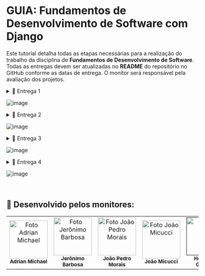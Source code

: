 # GUIA: Fundamentos de Desenvolvimento de Software com Django

Este tutorial detalha todas as etapas necessárias para a realização do trabalho da disciplina de **Fundamentos de Desenvolvimento de Software**. Todas as entregas devem ser atualizadas no **README** do repositório no GitHub conforme as datas de entrega. O monitor será responsável pela avaliação dos projetos.

<details>

<summary>📧 Entrega 1</summary>

# Entrega 01

![image](https://github.com/user-attachments/assets/d550b848-82f4-4b6a-81eb-7f4e15e510b6)


## 📦**Histórias bem definidas e completas (mínimo 08)**
  ###  - Claras, concisas e completas, com cenários de validação (adicionar link para arquivo doc com as histórias ao README).
### - Adicionar **print do quadro e do backlog (JIRA)** ao README.


 ## Ex:
 
### 📄 Jira Backlog
![Print Backlog Jira](https://github.com/user-attachments/assets/85057906-c0a4-4544-834f-07f66729746d)


### 📄 Jira Board 
![Print Quadro Jira](https://github.com/user-attachments/assets/694a7b21-ee47-4f9d-b51c-e31bf16ba9b1)

<p align="center" style="">
  <a href="https://cesar-team-hrq0duwp.atlassian.net/jira/software/c/projects/ASB/boards/2/backlog">
    <img src="https://img.shields.io/badge/jira-ff6000?style=for-the-badge&logo=Jira&logoColor=white"  height="35px"/></a>
</p>

![image](https://github.com/user-attachments/assets/f7cf621d-e434-4f30-b3e9-1d1b95ccafd9)

## 📦**Criação de protótipos de Lo-Fi (Figma)**
### - Criar **sketches e storyboards** para as histórias (mínimo 5), acessíveis através do README.
### - Adicionar **screencast apresentando o protótipo** de baixa fidelidade (incluindo áudio ou legenda) no README.

  ## Ex:

  ### 🎨 Figma 

![Figma](https://github.com/user-attachments/assets/019b7af9-bdce-43d5-a1aa-3a310d1d2545)



<br/>
<p align="center" style="">
<a href="https://www.figma.com/design/pPRKVRNJ43rstlnDNuK3r9/Untitled?node-id=0-1&node-type=CANVAS&t=IIvNMOQc7vPA0prk-0">
  <img src="https://img.shields.io/badge/figma-ff6000?style=for-the-badge&logo=figma&logoColor=white"  height="35px"/></a>
</p>
<br/>


![image](https://github.com/user-attachments/assets/7bc36fcd-7db0-4a91-b20f-93407fbd8968)


<p align="center" style="">
  <a href="https://youtu.be/jZvbiS0Z8AM">
  <img src="https://img.shields.io/badge/screencast-ff6000?style=for-the-badge&logo=youtube&logoColor=white" height="35px"/></a>
</p>

</details>

![image](https://github.com/user-attachments/assets/bec04668-18c6-46ce-9bec-8bb228d20e96)

<details>

<summary>📧 Entrega 2</summary>

# Entrega 02

![image](https://github.com/user-attachments/assets/fb97b27a-d63c-45e9-abec-59b585d6e3bc)


## 📦**Seleção de ao menos 3 histórias para implementar**

### - Criação de sprint no JIRA (Acessível através do README).

## Ex:
### 📄 Jira Backlog
![Print Backlog Jira](https://github.com/user-attachments/assets/85057906-c0a4-4544-834f-07f66729746d)

### 📄 Jira Board 
![Print Quadro Jira](https://github.com/user-attachments/assets/694a7b21-ee47-4f9d-b51c-e31bf16ba9b1)

![image](https://github.com/user-attachments/assets/715bcdcb-dec3-4fa1-98f7-2708389506e2)

## 📦**Ambiente de versionamento atuante**
### - Com commits frequentes (no mínimo semanais, faça os commits direto no main).

## Ex: (Não é preciso colocar essa print no README).
![image](https://github.com/user-attachments/assets/d3795cc8-9dd1-43e5-bd29-5fbfaaf91c8b)

![image](https://github.com/user-attachments/assets/81ae69ab-ee17-438e-a10d-0915a87081eb)

## 📦**Issue/bug tracker atualizado (no GitHub)**
### - Adicionar print da tela ao README.

## Ex:
## 🐛🔍 Issue/Bug Tracker

![image](https://github.com/user-attachments/assets/9516bcc5-283c-434e-b518-353196774b0b)
![image](https://github.com/user-attachments/assets/a9a6dcaf-e122-4736-ac7e-cb0f0ff22347)

![image](https://github.com/user-attachments/assets/0ce9d5a8-9421-43d2-a8d6-3fc5c9c1e317)


## 📦**Deployment das histórias em produção** (Adicionar link e instruções de acesso ao README)

# https://gist.github.com/ricardorac/fe14b4efb1bf9bf24e108283e318bf57

![image](https://github.com/user-attachments/assets/6e695074-92d1-4c57-91e9-744d373d68cd)


## 📦**Programação em Par experimentada** (Se não utilizada, com boa justificativa, relato acessível através do README)

## Ex:
![image](https://github.com/user-attachments/assets/b28e32a2-f411-4450-b8e2-4a322d5a805a)

</details>

![image](https://github.com/user-attachments/assets/30707c11-1b79-4e65-8f0b-fc83c5dc16ca)


<details>

<summary>📧 Entrega 3</summary>

## Entrega 03

![image](https://github.com/user-attachments/assets/fa554c39-0288-48be-8e6b-779b90779916)


## Seleção de mais histórias para implementar (pelo menos 3)
### - Criação de nova sprint no JIRA.

## Ex:
### 📄 Jira Backlog
![Print Backlog Jira](https://github.com/user-attachments/assets/91a2b7e5-a81f-454c-8d60-ee20398dac69)

<br/>
  
### 📄 Jira Board 
![Print Quadro Jira](https://github.com/user-attachments/assets/0f7fec31-2f54-404a-891a-035cfc113a37)

![image](https://github.com/user-attachments/assets/68049e9d-abbd-432d-b638-6609944bac3b)

##  Atualização dos protótipos de Lo-Fi (Sketches e storyboards para as novas histórias)
### - Adicionar novo screencast (ênfase nas novas histórias) ao README.

## Ex:
<p align="center" style="">
  <a href="https://www.youtube.com/watch?v=tqTcS3xTSbQ"> 
<img src="https://img.shields.io/badge/screencast do protótipo LOFI-ff6000?style=for-the-badge&logo=youtube&logoColor=white" height="35px"/></a>
</p>

![image](https://github.com/user-attachments/assets/68049e9d-abbd-432d-b638-6609944bac3b)

## Ambiente de versionamento atuante (Com commits frequentes, no mínimo semanais) 
### ⚠️ Sem necessidade de adicionar esse print ao README!.

## Ex:
![image](https://github.com/user-attachments/assets/9605c8e3-4c5a-42f9-a58c-1b9089e6811c)

![image](https://github.com/user-attachments/assets/68049e9d-abbd-432d-b638-6609944bac3b)

## Deployment das novas histórias

### ⚠️ Adicionar novo screencast (ênfase nas novas histórias) ao README / *A URL TEM que aparecer no screencast*.

## Ex:
<p align="center" style="">
<a href="https://www.youtube.com/watch?v=Yep3uIcMaM0"> 
  <img src="https://img.shields.io/badge/screencast na azure-ff6000?style=for-the-badge&logo=youtube&logoColor=white" height="35px"/></a>
</p>

![image](https://github.com/user-attachments/assets/68049e9d-abbd-432d-b638-6609944bac3b)

## 🐛🔍 Issue/bug tracker atualizado no GitHub, *Adicionar print da tela ao README*

## Ex:
![image](https://github.com/user-attachments/assets/9516bcc5-283c-434e-b518-353196774b0b)
![image](https://github.com/user-attachments/assets/a9a6dcaf-e122-4736-ac7e-cb0f0ff22347)

![image](https://github.com/user-attachments/assets/68049e9d-abbd-432d-b638-6609944bac3b)

## ⚠️ CI/CD com build e deployment automatizado, Pipeline criada no Github.
### - Adicionar screencast (disponível no Youtube) com audio do processo de build e deployment ao README.

## Ex:
<p align="center" style="">
<a href="https://www.youtube.com/watch?v=aEOgIgVU7z0"> 
<img src="https://img.shields.io/badge/screencast do Build-ff6000?style=for-the-badge&logo=youtube&logoColor=white" height="35px"/></a>
</p>

![image](https://github.com/user-attachments/assets/68049e9d-abbd-432d-b638-6609944bac3b)

## ⚠️ Testes de Sistema (E2E) Automatizados 
### - Adicionar screencast (youtube) com audio da execução dos testes ao README

## Ex:
<p align="center" style="">
<a href="https://youtu.be/L7LFcArfGVo"> 
  <img src="https://img.shields.io/badge/screencast testes-BF9056?style=for-the-badge&logo=youtube&logoColor=white" height="35px"/></a>
</p>

![image](https://github.com/user-attachments/assets/68049e9d-abbd-432d-b638-6609944bac3b)

## Atualização sobre o uso da programação em pares
### - Incremente o relato anterior

## Ex: 
![image](https://github.com/user-attachments/assets/b28e32a2-f411-4450-b8e2-4a322d5a805a)

![image](https://github.com/user-attachments/assets/68049e9d-abbd-432d-b638-6609944bac3b)

## Quadro da Sprint 02 atualizado refletindo a entrega

## Ex:
### 📄 Jira Backlog
![Print Backlog Jira](https://github.com/user-attachments/assets/7c94ef5a-b182-4613-8fef-75aed44a6b0c)

<br/>
  
### 📄 Jira Board 
![Print Quadro Jira](https://github.com/user-attachments/assets/60760a78-1569-40a3-9c67-a82c08fae6c1)

<br/>

</details>

![image](https://github.com/user-attachments/assets/a8a68d05-4bbe-42c0-89cc-a6a9b64a4de9)

<details>

<summary>📧 Entrega 4</summary>

# Entrega 04

![image](https://github.com/user-attachments/assets/70a4a106-0310-4979-8b59-45fca5136b09)


## Seleção de mais histórias para implementar (pelo menos 2)
### - Criação de nova sprint no JIRA

![image](https://github.com/user-attachments/assets/a8a68d05-4bbe-42c0-89cc-a6a9b64a4de9)

## Atualização dos protótipos de Lo-Fi (Sketches e storyboards para as novas histórias)
### Adicionar novo screencast (ênfase nas novas histórias) ao README

![image](https://github.com/user-attachments/assets/a8a68d05-4bbe-42c0-89cc-a6a9b64a4de9)

## Ambiente de versionamento atuante
### Com commits frequentes (no mínimo semanais).

![image](https://github.com/user-attachments/assets/a8a68d05-4bbe-42c0-89cc-a6a9b64a4de9)

## Deployment das novas histórias
### Adicionar novo screencast (ênfase nas novas histórias) ao README / *A URL TEM que aparecer no screencast*

![image](https://github.com/user-attachments/assets/a8a68d05-4bbe-42c0-89cc-a6a9b64a4de9)

## Uso do Issue/bug tracker (no GitHub)
### Adicionar print da tela ao README.

![image](https://github.com/user-attachments/assets/a8a68d05-4bbe-42c0-89cc-a6a9b64a4de9)

## Testes de Sistema (E2E) automatizados
### Adicionar screencast (youtube) com audio da execução dos testes ao README.

![image](https://github.com/user-attachments/assets/a8a68d05-4bbe-42c0-89cc-a6a9b64a4de9)

## CI/CD com build e deployment automatizado, Pipeline alterada com adição dos testes automatizados
### Adicionar screencast (youtube) com audio do processo de build (incluindo execução dos testes) e deployment ao README.

![image](https://github.com/user-attachments/assets/a8a68d05-4bbe-42c0-89cc-a6a9b64a4de9)

## Atualização sobre o uso da programação em pares
### Incremente o relato anterior.

![image](https://github.com/user-attachments/assets/a8a68d05-4bbe-42c0-89cc-a6a9b64a4de9)

## Quadro da Sprint 03 atualizado refletindo a entrega
### Adicionar print do quadro da sprint ao README.

![image](https://github.com/user-attachments/assets/a8a68d05-4bbe-42c0-89cc-a6a9b64a4de9)

</details>

![image](https://github.com/user-attachments/assets/a8a68d05-4bbe-42c0-89cc-a6a9b64a4de9)

<br>

## 🤝 Desenvolvido pelos monitores:
<table>
  <tr>
    <td align="center">
      <a href="https://github.com/AdrianMichael5" title="GITHUB ADRIAN MICHAEL">
        <img src="https://avatars.githubusercontent.com/u/144910632?v=4" width="100px;" alt="Foto Adrian Michael"/><br>
        <sub>
          <b>Adrian Michael</b>
        </sub>
      </a>
    </td>
    <td align="center">
      <a href="https://github.com/Jeraross" title="GITHUB Jerônimo Barbosa">
        <img src="https://avatars.githubusercontent.com/u/152320515?v=4" width="100px;" alt="Foto Jerônimo Barbosa"/><br>
        <sub>
          <b>Jerônimo Barbosa</b>
        </sub>
      </a>
    </td>
    <td align="center">
      <a href="https://github.com/Jp-moraiss" title="GITHUB João Pedro Morais">
        <img src="https://avatars.githubusercontent.com/u/164018039?v=4" width="100px;" alt="Foto João Pedro Morais"/><br>
        <sub>
          <b>João Pedro Morais</b>
        </sub>
      </a>
    </td>
    <td align="center">
      <a href="https://github.com/JhMicucci" title="GITHUB João Henrique Micucci">
        <img src="https://avatars.githubusercontent.com/u/167875870?v=4" width="100px;" alt="Foto João Micucci"/><br>
        <sub>
          <b>João Micucci</b>
        </sub>
      </a>
    </td>
    <td align="center">
      <a href="" title="defina o título do link">
        <img src="https://avatars.githubusercontent.com/u/144910632?v=4" width="100px;" alt="Foto"/><br>
        <sub>
          <b>Henrique Gueiros</b>
        </sub>
      </a>
    </td>
    <td align="center">
      <a href="" title="GITHUB Nina França">
        <img src="https://avatars.githubusercontent.com/u/168862762?v=4" width="100px;" alt="Foto Nina França"/><br>
        <sub>
          <b>Nina França</b>
        </sub>
      </a>
    </td>
  </tr>
</table>

</details>

